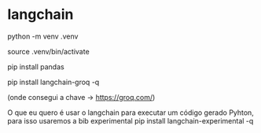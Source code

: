 # langchain

python -m venv .venv

source .venv/bin/activate

pip install pandas

pip install langchain-groq -q

(onde consegui a chave -> https://groq.com/)


O que eu quero é usar o langchain para executar um código gerado Pyhton, para isso usaremos a bib experimental
pip install langchain-experimental -q







